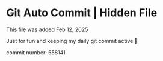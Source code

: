 # Git Auto Commit | Hidden File

This file was added Feb 12, 2025

Just for fun and keeping my daily git commit active 🤪

commit number: 558141
